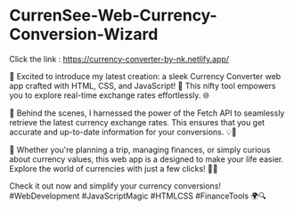 # CurrenSee-Web-Currency-Conversion-Wizard
Click the link : https://currency-converter-by-nk.netlify.app/

💱 Excited to introduce my latest creation: a sleek Currency Converter web app crafted with HTML, CSS, and JavaScript! 🚀 This nifty tool empowers you to explore real-time exchange rates effortlessly. 🌐

🔄 Behind the scenes, I harnessed the power of the Fetch API to seamlessly retrieve the latest currency exchange rates. This ensures that you get accurate and up-to-date information for your conversions. 💡💼

💼 Whether you're planning a trip, managing finances, or simply curious about currency values, this web app is a designed to make your life easier. Explore the world of currencies with just a few clicks! 💸✨

Check it out now and simplify your currency conversions! #WebDevelopment #JavaScriptMagic #HTMLCSS #FinanceTools 🌍🔍 
